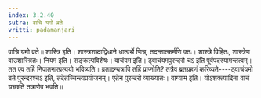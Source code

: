 ```yaml
---
index: 3.2.40
sutra: वाचि यमो व्रते
vritti: padamanjari
---
```


 वाचि यमो व्रते॥ शास्त्रि इति। शास्त्रशब्दाद्विधाने धात्वर्थे णिच्, तदन्तात्कर्मणि क्तः। शास्त्रे विहितः, शास्त्रेण वाउशास्त्रितः। नियम इति। सङ्कल्पविशेषः। वाचंयम इति। ठ्वाचंयमपुरन्दरौ चऽ इति पूर्वपदस्यामन्तत्वम्। तत एव तर्हि निपातनात्प्रत्ययो भविष्यति। व्रतादन्यत्रापि तर्हि प्राप्नोति? तत्रैव ब्रतग्रहणं करिष्यते----ठ्वाचंयमो ब्रते पुरन्दरश्चऽ इति, तदेतच्चिन्त्यप्रयोजनम्। एतेन पुरन्दरो व्याख्यातः। वाग्याम इति। योऽशक्त्यादिना वाचं यच्छति तत्राणेव भवति॥